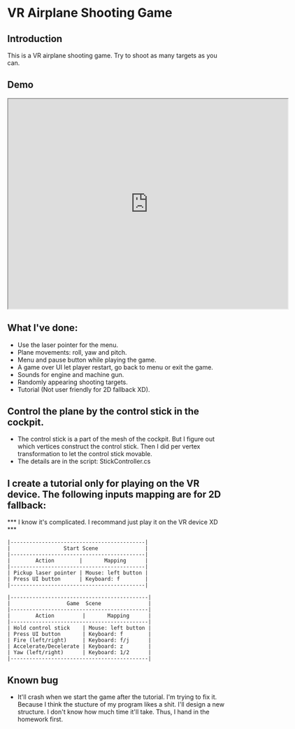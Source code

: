 # VR Airplane Shooting Game

## Introduction
This is a VR airplane shooting game. Try to shoot as many targets as you can.

## Demo

<iframe src="https://drive.google.com/file/d/1VvrIE_kYWU9AMQR3MIl5HXBwEBmKrwDB/preview" width="640" height="480"></iframe>

## What I've done:
- Use the laser pointer for the menu.
- Plane movements: roll, yaw and pitch.
- Menu and pause button while playing the game.
- A game over UI let player restart, go back to menu or exit the game.
- Sounds for engine and machine gun.
- Randomly appearing shooting targets.
- Tutorial (Not user friendly for 2D fallback XD).
 
## Control the plane by the control stick in the cockpit.
- The control stick is a part of the mesh of the cockpit. But I figure out
  which vertices construct the control stick. Then I did per vertex transformation
  to let the control stick movable.
- The details are in the script: StickController.cs

## I create a tutorial only for playing on the VR device. The following inputs mapping are for 2D fallback:

*** I know it's complicated. I recommand just play it on the VR device XD ***

    |-------------------------------------------|
    |                 Start Scene               |    
    |-------------------------------------------|
    |        Action        |       Mapping      | 
    |-------------------------------------------|
    | Pickup laser pointer | Mouse: left button |
    | Press UI button      | Keyboard: f        |
    |-------------------------------------------|

    |--------------------------------------------|
    |                  Game  Scene               |    
    |--------------------------------------------|
    |        Action         |       Mapping      | 
    |--------------------------------------------|
    | Hold control stick    | Mouse: left button |
    | Press UI button       | Keyboard: f        |
    | Fire (left/right)     | Keyboard: f/j      |
    | Accelerate/Decelerate | Keyboard: z        |
    | Yaw (left/right)      | Keyboard: 1/2      |
    |--------------------------------------------|

## Known bug
- It'll crash when we start the game after the tutorial. I'm trying to fix it.
  Because I think the stucture of my program likes a shit. I'll design a new 
  structure. I don't know how much time it'll take. Thus, I hand in the homework
  first.
